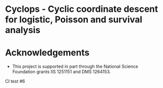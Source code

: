 Cyclops - Cyclic coordinate descent for logistic, Poisson and survival analysis 
========================


# Acknowledgements
- This project is supported in part through the National Science Foundation grants IIS 1251151 and DMS 1264153.

CI test #6
